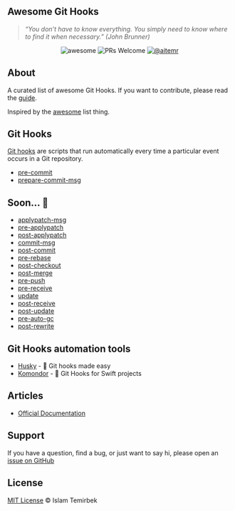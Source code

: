 ## Awesome Git Hooks  

> _“You don’t have to know everything. You simply need to know where to find it when necessary.” (John Brunner)_

<p align="center">
    <img alt="awesome" src="https://cdn.rawgit.com/sindresorhus/awesome/d7305f38d29fed78fa85652e3a63e154dd8e8829/media/badge.svg" />
    <img alt="PRs Welcome" src="https://img.shields.io/badge/PRs-welcome-brightgreen.svg" />
    <a href="https://t.me/aitemr"><img alt="@aitemr" src="https://img.shields.io/badge/contact-%40aitemr-brightgreen.svg" /></a>
</p>


## About

A curated list of awesome Git Hooks. If you want to contribute, please read the [guide](https://github.com/aitemr/awesome-git-hooks/blob/master/.github/CONTRIBUTING.md).


Inspired by the [awesome](https://github.com/sindresorhus/awesome) list thing.

## Git Hooks

[Git hooks](https://git-scm.com/docs/githooks) are scripts that run automatically every time a particular event occurs in a Git repository.

- [pre-commit](https://github.com/aitemr/awesome-git-hooks/tree/master/pre-commit)
- [prepare-commit-msg](https://github.com/aitemr/awesome-git-hooks/tree/master/prepare-commit-msg)

## Soon... 🙈

- [applypatch-msg]()
- [pre-applypatch]()
- [post-applypatch]()
- [commit-msg]()
- [post-commit]()
- [pre-rebase]()
- [post-checkout]()
- [post-merge]()
- [pre-push]()
- [pre-receive]()
- [update]()
- [post-receive]()
- [post-update]()
- [pre-auto-gc]()
- [post-rewrite]()

## Git Hooks automation tools

- [Husky](https://github.com/typicode/husky) - 🐶 Git hooks made easy
- [Komondor](https://github.com/orta/Komondor) - 🐩 Git Hooks for Swift projects 

## Articles

- [Official Documentation](https://git-scm.com/docs/githooks)

## Support

If you have a question, find a bug, or just want to say hi, please open an [issue on GitHub](https://github.com/aitemr/awesome-git-hooks/issues/new) 

## License

[MIT License](./LICENSE) © Islam Temirbek